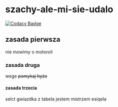 # szachy-ale-mi-sie-udalo
[![Codacy Badge](https://app.codacy.com/project/badge/Grade/2c055156fe774ec68ffe0136bec352f5)](https://app.codacy.com?utm_source=gh&utm_medium=referral&utm_content=&utm_campaign=Badge_grade)
## zasada pierwsza
nie mowimy o motoroli
### zasada druga
wege ~~pomykaj hyżo~~
#### zasada trzecia
selct gwiazdka z tabela
jestem mistrzem esiqela

